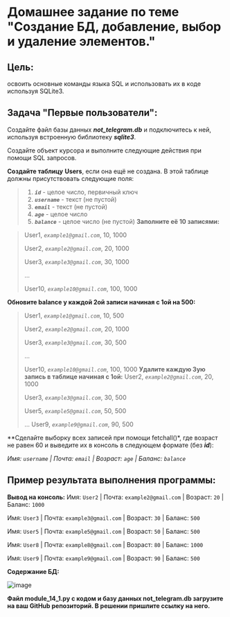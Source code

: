 # Домашнее задание по теме "Создание БД, добавление, выбор и удаление элементов."

## Цель: 
освоить основные команды языка SQL и использовать их в коде используя SQLite3.
## Задача "Первые пользователи":
Создайте файл базы данных ***not_telegram.db*** и подключитесь к ней, используя встроенную библиотеку ***sqlite3***.

Создайте объект курсора и выполните следующие действия при помощи SQL запросов.

**Создайте таблицу** **Users**, если она ещё не создана. В этой таблице должны присутствовать следующие поля:
>1. ***`id`*** - целое число, первичный ключ
>2. ***`username`*** - текст (не пустой)
>3. ***`email`*** - текст (не пустой)
>4. ***`age`*** - целое число
>5. ***`balance`*** - целое число (не пустой)
**Заполните её 10 записями:**

>User1, *`example1@gmail.com`*, 10, 1000
>
>User2, *`example2@gmail.com`*, 20, 1000
>
>User3, *`example3@gmail.com`*, 30, 1000
>
>...
>
>User10, *`example10@gmail.com`*, 100, 1000

**Обновите balance у каждой 2ой записи начиная с 1ой на 500:**
>User1, *`example1@gmail.com`*, 10, 500
>
>User2, *`example2@gmail.com`*, 20, 1000
>
>User3, *`example3@gmail.com`*, 30, 500
>
>...
>
>User10, *`example10@gmail.com`*, 100, 1000
**Удалите каждую 3ую запись в таблице начиная с 1ой:**
>User2, *`example2@gmail.com`*, 20, 1000
>
>User3, *`example3@gmail.com`*, 30, 500
>
>User5, *`example5@gmail.com`*, 50, 500
>
>...
>User9, *`example9@gmail.com`*, 90, 500

**Сделайте выборку всех записей при помощи fetchall()*,
где возраст не равен 60 и выведите их в консоль в следующем формате (без ***id***):

*Имя: `username` | Почта: `email` | Возраст: `age` | Баланс: `balance`*

## Пример результата выполнения программы:
**Вывод на консоль:**
Имя: `User2` | Почта: `example2@gmail.com` | Возраст: `20` | Баланс: `1000`

Имя: `User3` | Почта: `example3@gmail.com` | Возраст: `30` | Баланс: `500`

Имя: `User5` | Почта: `example5@gmail.com` | Возраст: `50` | Баланс: `500`

Имя: `User8` | Почта: `example8@gmail.com` | Возраст: `80` | Баланс: `1000`

Имя: `User9` | Почта: `example9@gmail.com` | Возраст: `90` | Баланс: `500`

**Содержание БД:**

![image](https://github.com/user-attachments/assets/aba7e9b3-d95b-4c86-a780-b49c4fe2a32a)

**Файл module_14_1.py с кодом и базу данных not_telegram.db загрузите на ваш GitHub репозиторий. 
В решении пришлите ссылку на него.**
